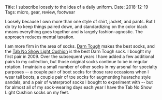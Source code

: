 Title: I subscribe loosely to the idea of a daily uniform.
Date: 2018-12-19
Tags: micro, gear, review, footwear

Loosely because I own more than one style of shirt, jacket, and pants. But I do try to keep things paired down, and standardizing on the color black means everything goes together and is largely fashion-agnostic. The approach reduces mental taxation.

I am more firm in the area of socks. [Darn Tough](https://darntough.com/) makes the best socks, and the [Tab No Show Light Cushion](https://darntough.com/collections/mens-fitness/products/tab-no-show-light-cushion?variant=30180628231) is the best Darn Tough sock. I bought my first pair in 2009. Over the subsequent years I have added a few additional pairs to my collection, but those original socks continue to be in regular rotation. I maintain a small number of other socks in my arsenal for specialty purposes -- a couple pair of boot socks for those rare occasions when I wear tall boots, a couple pair of toe socks for augmenting huarache style sandals, and a pair of waterproof socks I bought to experiment with -- but for almost all of my sock-wearing days each year I have the Tab No Show Light Cushion socks on my feet.
